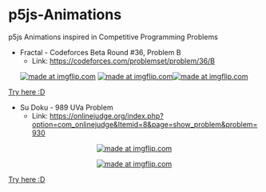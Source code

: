 # p5js-Animations
p5js Animations inspired in Competitive Programming Problems

* Fractal - Codeforces Beta Round #36, Problem B
  * Link: https://codeforces.com/problemset/problem/36/B

<p align="center">
<a href="https://imgflip.com/gif/3hxtm6"><img src="https://i.imgflip.com/3hxtm6.gif" title="made at imgflip.com"/></a> <a href="https://imgflip.com/gif/3hxuls"><img src="https://i.imgflip.com/3hxuls.gif" title="made at imgflip.com"/></a><a href="https://imgflip.com/gif/3hxusu"><img src="https://i.imgflip.com/3hxusu.gif" title="made at imgflip.com"/></a>
</p>  

[Try here :D](https://editor.p5js.org/lafifi/present/ND89OZzdJ)

* Su Doku  - 989 UVa Problem
  * Link: https://onlinejudge.org/index.php?option=com_onlinejudge&Itemid=8&page=show_problem&problem=930
 
<p align="center">
 <a href="https://imgflip.com/gif/3i1jbe"><img src="https://i.imgflip.com/3i1jbe.gif" title="made at imgflip.com"/></a>
</p>   
<p align="center">
 <a href="https://imgflip.com/gif/3i1j84"><img src="https://i.imgflip.com/3i1j84.gif" title="made at imgflip.com"/></a>
</p>  

[Try here :D](https://editor.p5js.org/lafifi/present/nYsSBciOz)
